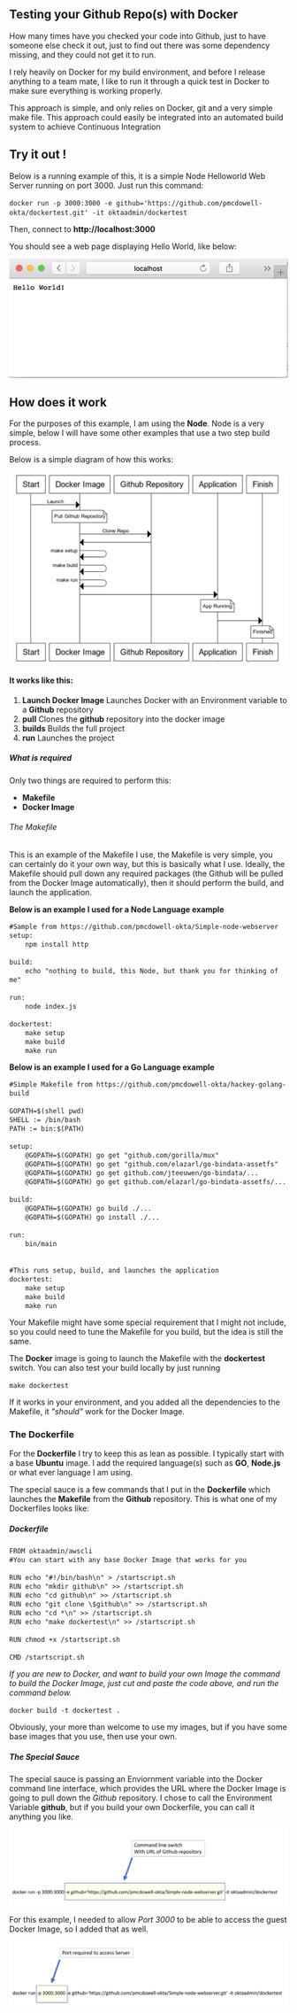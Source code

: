 ## Testing your Github Repo(s) with Docker

How many times have you checked your code into Github, just to have someone else check it out, just to find out there was some dependency missing, and they could not get it to run.

I rely heavily on Docker for my build environment, and before I release anything to a team mate, I like to run it through a quick test in Docker to make sure everything is working properly.

This approach is simple, and only relies on Docker, git and a very simple make file. This approach could easily be integrated into an automated build system to achieve Continuous Integration

## Try it out !

Below is a running example of this, it is a simple Node Helloworld Web Server running on port
3000. Just run this command:

`docker run -p 3000:3000 -e github='https://github.com/pmcdowell-okta/dockertest.git' -it oktaadmin/dockertest`

Then, connect to **http://localhost:3000**

You should see a web page displaying Hello World, like below:

![Hello World](images/helloworld.png)

## How does it work

For the purposes of this example, I am using the **Node**. Node is a very simple, below I will
have some other examples that use a two step build process.

Below is a simple diagram of how this works:

![Hello World](images/flow.png)


#### It works like this:

1. **Launch Docker Image**   Launches Docker with an Environment variable to a **Github** repository
2. **pull**   Clones the **github** repository into the docker image
3. **builds**   Builds the full project
4. **run**    Launches the project   

##### What is required

Only two things are required to perform this:

* **Makefile**
* **Docker Image**

###### The Makefile

This is an example of the Makefile I use, the Makefile is very simple, you can certainly do
it your own way, but this is basically what I use. Ideally, the Makefile should pull down
any required packages (the Github will be pulled from the Docker Image automatically), then
it should perform the build, and launch the application. 

**Below is an example I used for a Node Language example**

``` 
#Sample from https://github.com/pmcdowell-okta/Simple-node-webserver
setup:
	npm install http

build:
	echo "nothing to build, this Node, but thank you for thinking of me"

run:
	node index.js

dockertest:
	make setup
	make build
	make run
```

**Below is an example I used for a Go Language example**

``` 
#Simple Makefile from https://github.com/pmcdowell-okta/hackey-golang-build

GOPATH=$(shell pwd)
SHELL := /bin/bash
PATH := bin:$(PATH)

setup:
	@GOPATH=$(GOPATH) go get "github.com/gorilla/mux"
	@GOPATH=$(GOPATH) go get "github.com/elazarl/go-bindata-assetfs"
	@GOPATH=$(GOPATH) go get github.com/jteeuwen/go-bindata/...
	@GOPATH=$(GOPATH) go get github.com/elazarl/go-bindata-assetfs/...
	
build: 
	@GOPATH=$(GOPATH) go build ./...
	@GOPATH=$(GOPATH) go install ./...

run: 
	bin/main


#This runs setup, build, and launches the application
dockertest:
    make setup
    make build
    make run

```

Your Makefile might have some special requirement that I might not include,
so you could need to tune the Makefile for you build, but the idea is still
the same.

The **Docker** image is going to launch the Makefile with the **dockertest**
switch. You can also test your build locally by just running

`make dockertest`

If it works in your environment, and you added all the dependencies to the
Makefile, it *"should"* work for the Docker Image.

### The Dockerfile

For the **Dockerfile** I try to keep this as lean as possible. I typically start with a base **Ubuntu** image. I add the required language(s) such as **GO**, **Node.js** or what ever language I am using.

The special sauce is a few commands that I put in the **Dockerfile** which launches the **Makefile**
from the **Github** repository. This is what one of my Dockerfiles looks like:

##### Dockerfile

```
FROM oktaadmin/awscli 
#You can start with any base Docker Image that works for you

RUN echo "#!/bin/bash\n" > /startscript.sh
RUN echo "mkdir github\n" >> /startscript.sh
RUN echo "cd github\n" >> /startscript.sh
RUN echo "git clone \$github\n" >> /startscript.sh
RUN echo "cd *\n" >> /startscript.sh
RUN echo "make dockertest\n" >> /startscript.sh

RUN chmod +x /startscript.sh

CMD /startscript.sh
```

*If you are new to Docker, and want to build your own Image the command to build the Docker 
Image, just cut and paste the code above, and run the command below.*

`docker build -t dockertest .`

Obviously, your more than welcome to use my images, but if you have some base
images that you use, then use your own.

##### The Special Sauce

The special sauce is passing an Enviornment variable into the Docker command line interface,
which provides the URL where the Docker Image is going to pull down the *Github* repository.
I chose to call the Environment Variable **github**, but if you build your
own Dockerfile, you can call it anything you like.

![Hello World](images/specialsauce.png)

For this example, I needed to allow *Port 3000* to be able to access the guest
Docker Image, so I added that as well.


![Hello World](images/port.png)


